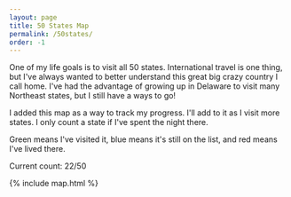 ```yaml
---
layout: page
title: 50 States Map
permalink: /50states/
order: -1
---
```


One of my life goals is to visit all 50 states.
International travel is one thing, but I've always wanted to better understand
this great big crazy country I call home.
I've had the advantage of growing up in Delaware to visit many Northeast states,
but I still have a ways to go!

I added this map as a way to track my progress. I'll add to it as I visit
more states. I only count a state if I've spent the night there.

Green means I've visited it, blue means it's still on the list,
and red means I've lived there.

Current count: 22/50

{% include map.html %}
